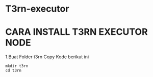# T3rn-executor

# CARA INSTALL T3RN EXECUTOR NODE
 1.Buat Folder t3rn
Copy Kode berikut ini 
```
mkdir t3rn
cd t3rn
```

